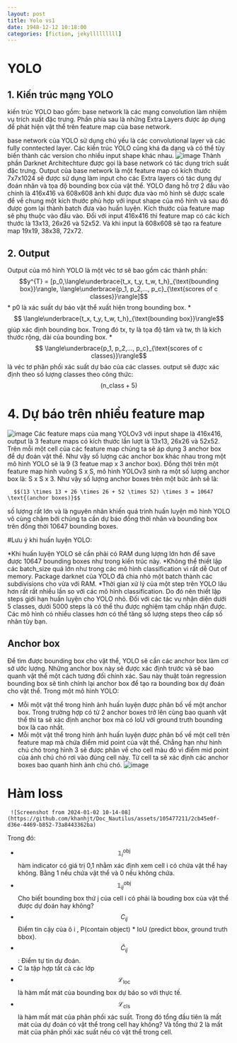 ```yaml
---
layout: post
title: Yolo vs1
date: 1948-12-12 10:18:00
categories: [fiction, jekylllllllll]
---
```

# YOLO
## 1. Kiến trúc mạng YOLO
kiến trúc YOLO bao gồm: base network là các mạng convolution làm nhiệm vụ trích xuất đặc trưng. Phần phía sau là những Extra Layers được áp dụng để phát hiện vật thể trên feature map của base network.

base network của YOLO sử dụng chủ yếu là các convolutional layer và các fully conntected layer. Các kiến trúc YOLO cũng khá đa dạng và có thể tùy biến thành các version cho nhiều input shape khác nhau.
![image](https://github.com/khanhjt/Doc_Nautilus/assets/105477211/8ca53097-0486-4f17-915e-7b778a7c3603)
Thành phần Darknet Architechture được gọi là base network có tác dụng trích suất đặc trưng. Output của base network là một feature map có kích thước 7x7x1024 sẽ được sử dụng làm input cho các Extra layers có tác dụng dự đoán nhãn và tọa độ bounding box của vật thể.
YOLO đang hỗ trợ 2 đầu vào chính là 416x416 và 608x608
ảnh khi được đưa vào mô hình sẽ được scale để về chung một kích thước phù hợp với input shape của mô hình và sau đó được gom lại thành batch đưa vào huấn luyện.
Kích thước của feature map sẽ phụ thuộc vào đầu vào. Đối với input 416x416 thì feature map có các kích thước là 13x13, 26x26 và 52x52. Và khi input là 608x608 sẽ tạo ra feature map 19x19, 38x38, 72x72.
## 2. Output
Output của mô hình YOLO là một véc tơ sẽ bao gồm các thành phần:
      $$y^{T} = [p_0,\langle\underbrace{t_x, t_y, t_w, t_h}_{\text{bounding box}}\rangle, \langle\underbrace{p_1, p_2,..., p_c}_{\text{scores of c classes}}\rangle]$$
       * p0  là xác suất dự báo vật thể xuất hiện trong bounding box.
       * $$ \langle\underbrace{t_x, t_y, t_w, t_h}_{\text{bounding box}}\rangle$$   giúp xác định bounding box. Trong đó tx, ty là tọa độ tâm và tw, th là kích thước rộng, dài của bounding box.
       * $$ \langle\underbrace{p_1, p_2,…, p_c}_{\text{scores of c classes}}\rangle$$  là véc tơ phân phối xác suất dự báo của các classes.
output sẽ được xác định theo số lượng classes theo công thức: $$ (\text{n_class}+5)$$

# 4. Dự báo trên nhiều feature map
![image](https://github.com/khanhjt/Doc_Nautilus/assets/105477211/108e136b-56c9-4303-a134-090e5a4556b7)
Các feature maps của mạng YOLOv3 với input shape là 416x416, output là 3 feature maps có kích thước lần lượt là 13x13, 26x26 và 52x52.
Trên mỗi một cell của các feature map chúng ta sẽ áp dụng 3 anchor box để dự đoán vật thể. Như vậy số lượng các anchor box khác nhau trong một mô hình YOLO sẽ là 9 (3 featue map x 3 anchor box).
Đồng thời trên một feature map hình vuông S x S, mô hình YOLOv3 sinh ra một số lượng anchor box là: S x S x 3. Như vậy số lượng anchor boxes trên một bức ảnh sẽ là:

      $$(13 \times 13 + 26 \times 26 + 52 \times 52) \times 3 = 10647 \text{(anchor boxes)}$$
  
số lượng rất lớn và là nguyên nhân khiến quá trình huấn luyện mô hình YOLO vô cùng chậm bởi chúng ta cần dự báo đồng thời nhãn và bounding box trên đồng thời 10647 bounding boxes.

#Lưu ý khi huấn luyện YOLO:

*Khi huấn luyện YOLO sẽ cần phải có RAM dung lượng lớn hơn để save được 10647 bounding boxes như trong kiến trúc này.
*Không thể thiết lập các batch_size quá lớn như trong các mô hình classification vì rất dễ Out of memory. Package darknet của YOLO đã chia nhỏ một batch thành các subdivisions cho vừa với RAM.
*Thời gian xử lý của một step trên YOLO lâu hơn rất rất nhiều lần so với các mô hình classification. Do đó nên thiết lập steps giới hạn huấn luyện cho YOLO nhỏ. Đối với các tác vụ nhận diện dưới 5 classes, dưới 5000 steps là có thể thu được nghiệm tạm chấp nhận được. Các mô hình có nhiều classes hơn có thể tăng số lượng steps theo cấp số nhân tùy bạn.



## Anchor box
Để tìm được bounding box cho vật thể, YOLO sẽ cần các anchor box làm cơ sở ước lượng. Những anchor box này sẽ được xác định trước và sẽ bao quanh vật thể một cách tương đối chính xác. Sau này thuật toán regression bounding box sẽ tinh chỉnh lại anchor box để tạo ra bounding box dự đoán cho vật thể. Trong một mô hình YOLO:
* Mỗi một vật thể trong hình ảnh huấn luyện được phân bố về một anchor box. Trong trường hợp có từ 2 anchor boxes trở lên cùng bao quanh vật thể thì ta sẽ xác định anchor box mà có IoU với ground truth bounding box là cao nhất.
* Mỗi một vật thể trong hình ảnh huấn luyện được phân bố về một cell trên feature map mà chứa điểm mid point của vật thể. Chẳng hạn như hình chú chó trong hình 3 sẽ được phân về cho cell màu đỏ vì điểm mid point của ảnh chú chó rơi vào đúng cell này. Từ cell ta sẽ xác định các anchor boxes bao quanh hình ảnh chú chó.
  ![image](https://github.com/khanhjt/Doc_Nautilus/assets/105477211/2a4293dd-8b65-4c0b-9ea5-a1c15895bdeb)
# Hàm loss
     ![Screenshot from 2024-01-02 10-14-08](https://github.com/khanhjt/Doc_Nautilus/assets/105477211/2cb45e0f-d36e-4469-b852-73a8443362ba)


Trong đó: 
* $$\mathbb{1}_i^\text{obj}$$ hàm indicator có giá trị 0,1 nhằm xác định xem cell i có chứa vật thể hay không. Bằng 1 nếu chứa vật thể và 0 nếu không chứa.
* $$\mathbb{1}_{ij}^\text{obj}$$ Cho biết bounding box thứ j của cell i có phải là bouding box của vật thể được dự đoán hay không?
* $$C_{ij}$$ Điểm tin cậy của ô i , P(contain object) * IoU (predict bbox, ground truth bbox).
* $$\hat{C}_{ij}$$ : Điểm tự tin dự đoán.
* C la tập hợp tất cả các lớp
* $$\mathcal{L}_\text{loc}$$  là hàm mất mát của bounding box dự báo so với thực tế.
* $$\mathcal{L}_\text{cls}$$  là hàm mất mát của phân phối xác suất. Trong đó tổng đầu tiên là mất mát của dự đoán có vật thể trong cell hay không? Và tổng thứ 2 là mất mát của phân phối xác suất nếu có vật thể trong cell.
